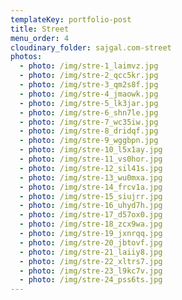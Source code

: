 ```yaml
---
templateKey: portfolio-post
title: Street
menu_order: 4
cloudinary_folder: sajgal.com-street
photos:
  - photo: /img/stre-1_laimvz.jpg
  - photo: /img/stre-2_qcc5kr.jpg
  - photo: /img/stre-3_qm2s8f.jpg
  - photo: /img/stre-4_jmaowk.jpg
  - photo: /img/stre-5_lk3jar.jpg
  - photo: /img/stre-6_shn7le.jpg
  - photo: /img/stre-7_wc35iw.jpg
  - photo: /img/stre-8_dridqf.jpg
  - photo: /img/stre-9_wggbpn.jpg
  - photo: /img/stre-10_l5x1ay.jpg
  - photo: /img/stre-11_vs0hor.jpg
  - photo: /img/stre-12_sil41s.jpg
  - photo: /img/stre-13_wu0mxa.jpg
  - photo: /img/stre-14_frcv1a.jpg
  - photo: /img/stre-15_siujrr.jpg
  - photo: /img/stre-16_uhyd7h.jpg
  - photo: /img/stre-17_d57ox0.jpg
  - photo: /img/stre-18_zcx9wa.jpg
  - photo: /img/stre-19_jxnrqq.jpg
  - photo: /img/stre-20_jbtovf.jpg
  - photo: /img/stre-21_laiiy8.jpg
  - photo: /img/stre-22_xltrs7.jpg
  - photo: /img/stre-23_l9kc7v.jpg
  - photo: /img/stre-24_pss6ts.jpg
---
```

